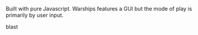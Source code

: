 Built with pure Javascript. Warships features a GUI but the mode of play is primarily by user input.


blast
